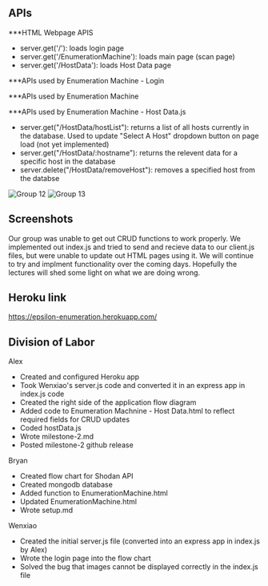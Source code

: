 APIs
-------------------------------------------------------------------------------------------------------------------------------------------------------------------
***HTML Webpage APIS

- server.get('/'): loads login page
- server.get('/EnumerationMachine'): loads main page (scan page)
- server.get('/HostData'): loads Host Data page

***APIs used by Enumeration Machine - Login

***APIs used by Enumeration Machine

***APIs used by Enumeration Machine - Host Data.js

- server.get("/HostData/hostList"): returns a list of all hosts currently in the database. Used to update "Select A Host" dropdown button on page load (not yet         implemented)
- server.get("/HostData/:hostname"): returns the relevent data for a specific host in the database
- server.delete("/HostData/removeHost"): removes a specified host from the databse

![Group 12](https://user-images.githubusercontent.com/112918640/200991389-1b6681e0-f35d-47ae-9435-8936118cabd0.png)
![Group 13](https://user-images.githubusercontent.com/112918640/200991411-79cc0d03-de33-4e70-9c8e-c46316d49f69.png)

Screenshots
-------------------------------------------------------------------------------------------------------------------------------------------------------------------
Our group was unable to get out CRUD functions to work properly. We implemented out index.js and tried to send and recieve data to our client.js files, but were unable to update out HTML pages using it. We will continue to try and implment functionality over the coming days. Hopefully the lectures will shed some light on what we are doing wrong. 

Heroku link
-------------------------------------------------------------------------------------------------------------------------------------------------------------------

https://epsilon-enumeration.herokuapp.com/

Division of Labor
-------------------------------------------------------------------------------------------------------------------------------------------------------------------

Alex
- Created  and configured Heroku app
- Took Wenxiao's server.js code and converted it in an express app in index.js code
- Created the right side of the application flow diagram
- Added code to Enumeration Machnine - Host Data.html to reflect required fields for CRUD updates
- Coded hostData.js
- Wrote milestone-2.md
- Posted milestone-2 github release

Bryan
- Created flow chart for Shodan API
- Created mongodb database
- Added function to EnumerationMachine.html
- Updated EnumerationMachine.html
- Wrote setup.md

Wenxiao 
- Created the initial server.js file (converted into an express app in index.js by Alex)
- Wrote the login page into the flow chart
- Solved the bug that images cannot be displayed correctly in the index.js file
